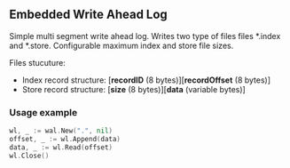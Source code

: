 ## Embedded Write Ahead Log

Simple multi segment write ahead log. Writes two type of files files *.index and *.store.
Configurable  maximum index and store file sizes.

Files stucuture:

- Index record structure:
[__recordID__ (8 bytes)][__recordOffset__ (8 bytes)]
- Store record structure:
[__size__ (8 bytes)][__data__ (variable bytes)]

### Usage example

```go
wl, _ := wal.New(".", nil)
offset, _ := wl.Append(data)
data, _ := wl.Read(offset)
wl.Close()
```
